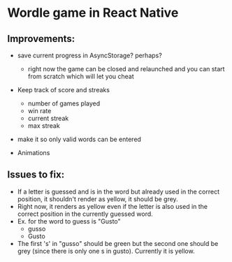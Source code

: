 # Wordle game in React Native

## Improvements:
- save current progress in AsyncStorage? perhaps?
    - right now the game can be closed and relaunched and you can start from scratch which will let you cheat

- Keep track of score and streaks
    - number of games played
    - win rate
    - current streak
    - max streak

- make it so only valid words can be entered

- Animations

## Issues to fix:
- If a letter is guessed and is in the word but already used in the correct position, it shouldn't render as yellow, it should be grey. 
- Right now, it renders as yellow even if the letter is also used in the correct position in the currently guessed word.
- Ex. for the word to guess is "Gusto"
    - gusso 
    - Gusto
- The first 's' in "gusso" should be green but the second one should be grey (since there is only one s in gusto). Currently it is yellow. 





